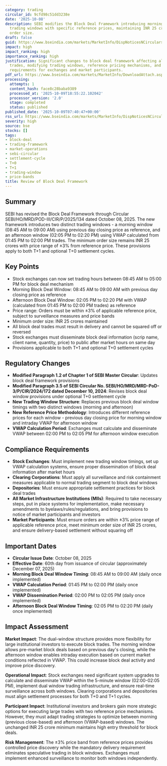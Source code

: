 ```yaml
---
category: trading
circular_id: 9cfd98c51dd3238e
date: '2025-10-08'
description: SEBI modifies the Block Deal Framework introducing morning and afternoon
  trading windows with specific reference prices, maintaining INR 25 crore minimum
  order size.
draft: false
guid: https://www.bseindia.com/markets/MarketInfo/DispNoticesNCirculars.aspx?Noticeid={7855D378-B2E2-4A21-8666-562F37C9DF94}&noticeno=20251009-7&dt=10/09/2025&icount=7&totcount=72&flag=0
impact: high
impact_ranking: high
importance_ranking: high
justification: Significant changes to block deal framework affecting all large institutional
  trades, modifying trading windows, reference pricing mechanisms, and operational
  requirements for exchanges and market participants.
pdf_url: https://www.bseindia.com/markets/MarketInfo/DownloadAttach.aspx?id=20251009-7&attachedId=b71adf93-3abe-4abd-b1c0-450387cc7d0a
processing:
  attempts: 1
  content_hash: face8c28baba9389
  processed_at: '2025-10-09T18:55:22.102042'
  processor_version: '2.0'
  stage: completed
  status: published
published_date: '2025-10-09T07:40:47+00:00'
rss_url: https://www.bseindia.com/markets/MarketInfo/DispNoticesNCirculars.aspx?Noticeid={7855D378-B2E2-4A21-8666-562F37C9DF94}&noticeno=20251009-7&dt=10/09/2025&icount=7&totcount=72&flag=0
severity: high
source: bse
stocks: []
tags:
- block-deal
- trading-framework
- market-operations
- sebi-circular
- settlement-cycle
- T+0
- T+1
- trading-window
- price-bands
title: Review of Block Deal Framework
---
```


## Summary

SEBI has revised the Block Deal Framework through Circular SEBI/HO/MRD/POD-III/CIR/P/2025/134 dated October 08, 2025. The new framework introduces two distinct trading windows - a morning window (08:45 AM to 09:00 AM) using previous day closing price as reference, and an afternoon window (02:05 PM to 02:20 PM) using VWAP calculated from 01:45 PM to 02:00 PM trades. The minimum order size remains INR 25 crores with price range of ±3% from reference price. These provisions apply to both T+1 and optional T+0 settlement cycles.

## Key Points

- Stock exchanges can now set trading hours between 08:45 AM to 05:00 PM for block deal mechanism
- Morning Block Deal Window: 08:45 AM to 09:00 AM with previous day closing price as reference
- Afternoon Block Deal Window: 02:05 PM to 02:20 PM with VWAP (calculated from 01:45 PM to 02:00 PM trades) as reference
- Price range: Orders must be within ±3% of applicable reference price, subject to surveillance measures and price bands
- Minimum order size: INR 25 crores maintained
- All block deal trades must result in delivery and cannot be squared off or reversed
- Stock exchanges must disseminate block deal information (scrip name, client name, quantity, price) to public after market hours on same day
- Provisions applicable to both T+1 and optional T+0 settlement cycles

## Regulatory Changes

- **Modified Paragraph 1.2 of Chapter 1 of SEBI Master Circular**: Updates block deal framework provisions
- **Modified Paragraph 3.5 of SEBI Circular No. SEBI/HO/MRD/MRD-PoD-3/P/CIR/2024/172 dated December 10, 2024**: Revises block deal window provisions under optional T+0 settlement cycle
- **New Trading Window Structure**: Replaces previous block deal window timings with two distinct windows (morning and afternoon)
- **New Reference Price Methodology**: Introduces different reference prices for each window - previous day closing price for morning window and intraday VWAP for afternoon window
- **VWAP Calculation Period**: Exchanges must calculate and disseminate VWAP between 02:00 PM to 02:05 PM for afternoon window execution

## Compliance Requirements

- **Stock Exchanges**: Must implement new trading window timings, set up VWAP calculation systems, ensure proper dissemination of block deal information after market hours
- **Clearing Corporations**: Must apply all surveillance and risk containment measures applicable to normal trading segment to block deal windows
- **Depositories**: Must ensure appropriate settlement practices for block deal trades
- **All Market Infrastructure Institutions (MIIs)**: Required to take necessary steps, put in place systems for implementation, make necessary amendments to byelaws/rules/regulations, and bring provisions to notice of market participants and investors
- **Market Participants**: Must ensure orders are within ±3% price range of applicable reference price, meet minimum order size of INR 25 crores, and ensure delivery-based settlement without squaring off

## Important Dates

- **Circular Issue Date**: October 08, 2025
- **Effective Date**: 60th day from issuance of circular (approximately December 07, 2025)
- **Morning Block Deal Window Timing**: 08:45 AM to 09:00 AM (daily once implemented)
- **VWAP Calculation Period**: 01:45 PM to 02:00 PM (daily once implemented)
- **VWAP Dissemination Period**: 02:00 PM to 02:05 PM (daily once implemented)
- **Afternoon Block Deal Window Timing**: 02:05 PM to 02:20 PM (daily once implemented)

## Impact Assessment

**Market Impact**: The dual-window structure provides more flexibility for large institutional investors to execute block trades. The morning window allows pre-market block deals based on previous day's closing, while the afternoon window enables intraday execution based on current market conditions reflected in VWAP. This could increase block deal activity and improve price discovery.

**Operational Impact**: Stock exchanges need significant system upgrades to calculate and disseminate VWAP within the 5-minute window (02:00-02:05 PM), implement dual window trading infrastructure, and ensure real-time surveillance across both windows. Clearing corporations and depositories must align settlement processes for both T+0 and T+1 cycles.

**Participant Impact**: Institutional investors and brokers gain more strategic options for executing large trades with two reference price mechanisms. However, they must adapt trading strategies to optimize between morning (previous close-based) and afternoon (VWAP-based) windows. The unchanged INR 25 crore minimum maintains high entry threshold for block deals.

**Risk Management**: The ±3% price band from reference prices provides controlled price discovery while the mandatory delivery requirement eliminates speculative trading in block windows. Exchanges must implement enhanced surveillance to monitor both windows independently.